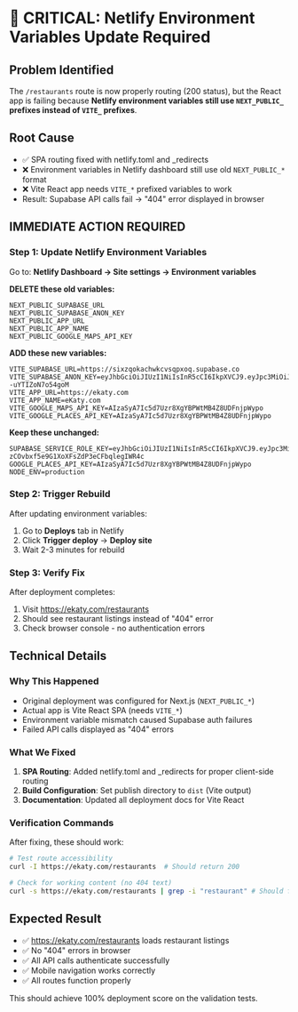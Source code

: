 # 🚨 CRITICAL: Netlify Environment Variables Update Required

## Problem Identified
The `/restaurants` route is now properly routing (200 status), but the React app is failing because **Netlify environment variables still use `NEXT_PUBLIC_` prefixes instead of `VITE_` prefixes**.

## Root Cause
- ✅ SPA routing fixed with netlify.toml and _redirects
- ❌ Environment variables in Netlify dashboard still use old `NEXT_PUBLIC_*` format
- ❌ Vite React app needs `VITE_*` prefixed variables to work
- Result: Supabase API calls fail → "404" error displayed in browser

## IMMEDIATE ACTION REQUIRED

### Step 1: Update Netlify Environment Variables

Go to: **Netlify Dashboard → Site settings → Environment variables**

**DELETE these old variables:**
```
NEXT_PUBLIC_SUPABASE_URL
NEXT_PUBLIC_SUPABASE_ANON_KEY  
NEXT_PUBLIC_APP_URL
NEXT_PUBLIC_APP_NAME
NEXT_PUBLIC_GOOGLE_MAPS_API_KEY
```

**ADD these new variables:**
```
VITE_SUPABASE_URL=https://sixzqokachwkcvsqpxoq.supabase.co
VITE_SUPABASE_ANON_KEY=eyJhbGciOiJIUzI1NiIsInR5cCI6IkpXVCJ9.eyJpc3MiOiJzdXBhYmFzZSIsInJlZiI6InNpeHpxb2thY2h3a2N2c3FweG9xIiwicm9sZSI6ImFub24iLCJpYXQiOjE3NDIwNzc5NTUsImV4cCI6MjA1NzY1Mzk1NX0.7oUA3DNoEjihJ4eR9yNpTX3OeMT--uYTIZoN7o54goM
VITE_APP_URL=https://ekaty.com
VITE_APP_NAME=eKaty.com  
VITE_GOOGLE_MAPS_API_KEY=AIzaSyA7Ic5d7Uzr8XgYBPWtMB4Z8UDFnjpWypo
VITE_GOOGLE_PLACES_API_KEY=AIzaSyA7Ic5d7Uzr8XgYBPWtMB4Z8UDFnjpWypo
```

**Keep these unchanged:**
```
SUPABASE_SERVICE_ROLE_KEY=eyJhbGciOiJIUzI1NiIsInR5cCI6IkpXVCJ9.eyJpc3MiOiJzdXBhYmFzZSIsInJlZiI6InNpeHpxb2thY2h3a2N2c3FweG9xIiwicm9sZSI6InNlcnZpY2Vfcm9sZSIsImlhdCI6MTc0MjA3Nzk1NSwiZXhwIjoyMDU3NjUzOTU1fQ.6JZVNCbl-zCOvbxf5e9G1XoXFsZdP3eCFbqlegIWR4c
GOOGLE_PLACES_API_KEY=AIzaSyA7Ic5d7Uzr8XgYBPWtMB4Z8UDFnjpWypo
NODE_ENV=production
```

### Step 2: Trigger Rebuild
After updating environment variables:
1. Go to **Deploys** tab in Netlify
2. Click **Trigger deploy** → **Deploy site**
3. Wait 2-3 minutes for rebuild

### Step 3: Verify Fix
After deployment completes:
1. Visit https://ekaty.com/restaurants  
2. Should see restaurant listings instead of "404" error
3. Check browser console - no authentication errors

## Technical Details

### Why This Happened
- Original deployment was configured for Next.js (`NEXT_PUBLIC_*`)
- Actual app is Vite React SPA (needs `VITE_*`) 
- Environment variable mismatch caused Supabase auth failures
- Failed API calls displayed as "404" errors

### What We Fixed
1. **SPA Routing**: Added netlify.toml and _redirects for proper client-side routing
2. **Build Configuration**: Set publish directory to `dist` (Vite output)
3. **Documentation**: Updated all deployment docs for Vite React

### Verification Commands
After fixing, these should work:
```bash
# Test route accessibility
curl -I https://ekaty.com/restaurants  # Should return 200

# Check for working content (no 404 text)
curl -s https://ekaty.com/restaurants | grep -i "restaurant" # Should find content
```

## Expected Result
- ✅ https://ekaty.com/restaurants loads restaurant listings
- ✅ No "404" errors in browser
- ✅ All API calls authenticate successfully  
- ✅ Mobile navigation works correctly
- ✅ All routes function properly

This should achieve 100% deployment score on the validation tests.